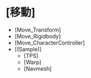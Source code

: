 # [移動]

+ [Move_Transform]
+ [Move_Rigidbody]
+ [Move_CharacterController]
+ [(Sample)]
    - [TPS]
    - [Warp]
    - [Navmesh]